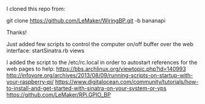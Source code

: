 I cloned this repo from:

 git clone https://github.com/LeMaker/WiringBP.git -b bananapi

Thanks!

Just added few scripts to control the computer on/off buffer over the web interface:
  startSinatra.rb
  views
  


I added the script to the  /etc/rc.local in order to autostart
references for the web pages to help:
https://bbs.archlinux.org/viewtopic.php?id=140993
http://infovore.org/archives/2013/08/09/running-scripts-on-startup-with-your-raspberry-pi/
https://www.digitalocean.com/community/tutorials/how-to-install-and-get-started-with-sinatra-on-your-system-or-vps
https://github.com/LeMaker/RPi.GPIO_BP

